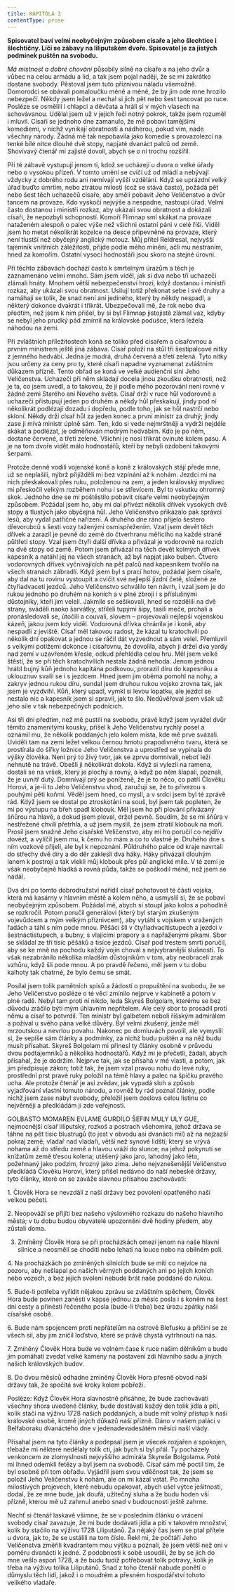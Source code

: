 ```yaml
---
title: KAPITOLA 3
contentType: prose
---
```


<section>

**Spisovatel baví velmi neobyčejným způsobem císaře a jeho šlechtice i šlechtičny. Líčí se zábavy na liliputském dvoře. Spisovatel je za jistých podmínek puštěn na svobodu.**

_Má místnost a dobré chování_ působily silně na císaře a na jeho dvůr a vůbec na celou armádu a lid, a tak jsem pojal naději, že se mi zakrátko dostane svobody. Pěstoval jsem tuto příznivou náladu všemožně. Domorodci se obávali pomaloučku méně a méně, že by jim ode mne hrozilo nebezpečí. Někdy jsem ležel a nechal si jich pět nebo šest tancovat po ruce. Posléze se osmělili i chlapci a děvčata a hráli si v mých vlasech na schovávanou. Udělal jsem už v jejich řeči notný pokrok, takže jsem rozuměl i mluvil. Císaři se jednoho dne zamanulo, že mě pobaví tamějšími komediemi, v nichž vynikají obratností a nádherou, pokud vím, nade všechny národy. Žádná mě tak nepobavila jako komedie s provazolezci na tenké bílé nitce dlouhé dvě stopy, napjaté dvanáct palců od země. Shovívavý čtenář mi zajisté dovolí, abych se o ní trochu rozšířil.

Při té zábavě vystupují jenom ti, kdož se ucházejí u dvora o velké úřady nebo o vysokou přízeň. V tomto umění se cvičí už od mládí a nebývají vždycky z dobrého rodu ani nemívají vyšší vzdělání. Když se uprázdní velký úřad buďto úmrtím, nebo ztrátou milosti (což se stává často), požádá pět nebo šest těch uchazečů císaře, aby směli pobavit Jeho Veličenstvo a dvůr tancem na provaze. Kdo vyskočí nejvýše a nespadne, nastoupí úřad. Velmi často dostanou i ministři rozkaz, aby ukázali svou obratnost a dokázali císaři, že nepozbyli schopností. Komoří Flimnap smí skákat na provaze nataženém alespoň o palec výše než všichni ostatní páni v celé říši. Viděl jsem ho metat několikrát kozelce na desce připevněné na provaze, který není tlustší než obyčejný anglický motouz. Můj přítel Reldresal, nejvyšší tajemník vnitřních záležitostí, přijde podle mého mínění, ačli mu nestraním, hned za komořím. Ostatní vysocí hodnostáři jsou skoro na stejné úrovni.

Při těchto zábavách dochází často k smrtelným úrazům a těch je zaznamenáno velmi mnoho. Sám jsem viděl, jak si dva nebo tři uchazeči zlámali hnáty. Mnohem větší nebezpečenství hrozí, když dostanou i ministři rozkaz, aby ukázali svou obratnost. Usilují totiž překonat sebe i své druhy a namáhají se tolik, že snad není ani jediného, který by někdy nespadl, a některý dokonce dvakrát i třikrát. Ubezpečovali mě, že rok nebo dva předtím, než jsem k nim přišel, by si byl Flimnap jistojistě zlámal vaz, kdyby se nebyl jeho prudký pád zmírnil na královské podušce, která ležela náhodou na zemi.

Při zvláštních příležitostech koná se toliko před císařem a císařovnou a prvním ministrem ještě jiná zábava. Císař položí na stůl tři šestipalcové nitky z jemného hedvábí. Jedna je modrá, druhá červená a třetí zelená. Tyto nitky jsou určeny za ceny pro ty, které císaři napadne vyznamenat zvláštním důkazem přízně. Tento obřad se koná ve velké audienční síni Jeho Veličenstva. Uchazeči při něm skládají docela jinou zkoušku obratnosti, než je ta, co jsem uvedl, a to takovou, že jí podle mého pozorování není rovné v žádné zemi Starého ani Nového světa. Císař drží v ruce hůl vodorovně a uchazeči přistupují jeden po druhém a někdy hůl přeskakují, jindy pod ní několikrát podlézají dozadu i dopředu, podle toho, jak se hůl nastrčí nebo skloní. Někdy drží císař hůl za jeden konec a první ministr za druhý; jindy zase ji mívá ministr úplně sám. Ten, kdo si vede nejmrštněji a vydrží nejdéle skákat a podlézat, je odměňován modrým hedvábím. Kdo je po něm, dostane červené, a třetí zelené. Všichni je nosí třikrát ovinuté kolem pasu. A je na tom dvoře vidět málo hodnostářů, kteří by nebyli ozdobeni takovými šerpami.

Protože denně vodili vojenské koně a koně z královských stájí přede mne, už se neplašili, nýbrž přijížděli mi bez vzpínání až k nohám. Jezdci mi na nich přeskakovali přes ruku, položenou na zem, a jeden královský myslivec mi přeskočil velkým rozběhem nohu i se střevícem. Byl to vskutku ohromný skok. Jednoho dne se mi poštěstilo pobavit císaře velmi neobyčejným způsobem. Požádal jsem ho, aby mi dal přivézt několik dřívek vysokých dvě stopy a tlustých jako obyčejná hůl. Jeho Veličenstvo přikázalo pak správci lesů, aby vydal patřičné nařízení. A druhého dne ráno přijelo šestero dřevorubců s šesti vozy taženými osmispřežením. Vzal jsem devět těch dřívek a zarazil je pevně do země do čtverhranu měřícího na každé straně půltřetí stopy. Vzal jsem čtyři další dřívka a přivázal je vodorovně na rozích na dvě stopy od země. Potom jsem přivázal na těch devět kolmých dřívek kapesník a natáhl jej na všech stranách, až byl napjat jako buben. Čtvero vodorovných dřívek vyčnívajících na pět palců nad kapesníkem tvořilo na všech stranách zábradlí. Když jsem byl s prací hotov, požádal jsem císaře, aby dal na tu rovinu vystoupit a cvičit své nejlepší jízdní četě, složené ze čtyřiadvaceti jezdců. Jeho Veličenstvo schválilo ten návrh, i vzal jsem je do rukou jednoho po druhém na koních a v plné zbroji i s příslušnými důstojníky, kteří jim veleli. Jakmile se sešikovali, hned se rozdělili na dvě strany, sváděli naoko šarvátky, stříleli tupými šípy, tasili meče, prchali a pronásledovali se, útočili a couvali, slovem – projevovali nejlepší vojenskou kázeň, jakou jsem kdy viděl. Vodorovná dřívka chránila je i koně, aby nespadli z jeviště. Císař měl takovou radost, že kázal tu kratochvíli po několik dní opakovat a jednou se ráčil dát vyzvednout a sám velel. Přemluvil s velkými potížemi dokonce i císařovnu, že dovolila, abych ji držel dva yardy nad zemí v uzavřeném křesle, odkud přehlédla celou hru. Měl jsem velké štěstí, že se při těch kratochvílích nestala žádná nehoda. Jenom jednou hrábl bujný kůň jednoho kapitána podkovou, prorazil díru do kapesníku a uklouznuv svalil se i s jezdcem. Hned jsem jim oběma pomohl na nohy, a zakryv jednou rukou díru, sundal jsem druhou rukou vojsko zrovna tak, jak jsem je vyzdvihl. Kůň, který upadl, vymkl si levou lopatku, ale jezdci se nestalo nic a kapesník jsem si spravil, jak to šlo. Nedůvěřoval jsem však už jeho síle v tak nebezpečných podnicích.

Asi tři dni předtím, než mě pustili na svobodu, právě když jsem vyrážel dvůr těmito znamenitými kousky, přišel k Jeho Veličenstvu rychlý posel a oznámil mu, že několik poddaných jelo kolem místa, kde mě prve svázali. Uviděli tam na zemi ležet velkou černou hmotu prapodivného tvaru, která se prostírala do šířky ložnice Jeho Veličenstva a uprostřed se vypínala do výšky člověka. Není prý to živý tvor, jak se zprvu domnívali, neboť leží nehnutě na trávě. Obešli ji několikrát dokola. Když si vylezli na ramena, dostali se na vršek, který je plochý a rovný, a když po něm šlapali, poznali, že je uvnitř dutý. Domnívají prý se poníženě, že je to něco, co patří Člověku Horovi, a je-li to Jeho Veličenstvu vhod, zaručují se, že to přivezou s pouhými pěti koňmi. Věděl jsem hned, co myslí, a v srdci jsem byl té zprávě rád. Když jsem se dostal po ztroskotání na souš, byl jsem tak popleten, že mi po výstupu na břeh spadl klobouk. Měl jsem ho při plování přivázaný šňůrou na hlavě, a dokud jsem ploval, držel pevně. Soudím, že se mi šňůra v nestřežené chvíli přetrhla, a už jsem myslil, že jsem ztratil klobouk na moři. Prosil jsem snažně Jeho císařské Veličenstvo, aby mi ho poručil co nejdřív dovézt, a vylíčil jsem mu, k čemu ho mám a co to vlastně je. Druhého dne s ním vozkové přijeli, ale byl k nepoznání. Půldruhého palce od kraje navrtali do střechy dvě díry a do děr zaklesli dva háky. Háky přivázali dlouhým lanem k postroji a tak vlekli můj klobouk přes půl anglické míle. V té zemi je však neobyčejně hladká a rovná půda, takže se poškodil méně, než jsem se nadál.

Dva dni po tomto dobrodružství nařídil císař pohotovost té části vojska, která má kasárny v hlavním městě a kolem něho, a usmyslil si, že se pobaví neobyčejným způsobem. Požádal mě, abych si stoupl jako kolos a pohodlně se rozkročil. Potom poručil generálovi (který byl starým zkušeným vojevůdcem a mým velkým příznivcem), aby vytáhl s vojskem v sražených řadách a táhl s ním pode mnou. Pěšáci šli v čtyřiadvacítistupech a jezdci v šestnáctistupech, s bubny, s vlajícími prapory a s napřaženými píkami. Sbor se skládal ze tří tisíc pěšáků a tisíce jezdců. Císař pod trestem smrti poručil, aby se ke mně na pochodu každý vojín choval s nejvybranější slušností. To však nezabránilo několika mladším důstojníkům v tom, aby neobraceli zrak vzhůru, když šli pode mnou. A po pravdě řečeno, měl jsem v tu dobu kalhoty tak chatrné, že bylo čemu se smát.

Posílal jsem tolik pamětních spisů a žádostí o propuštění na svobodu, že se Jeho Veličenstvo posléze o té věci zmínilo nejprve v kabinetě a potom v plné radě. Nebyl tam proti ní nikdo, leda Skyreš Bolgolam, kterému se bez důvodu zráčilo býti mým úhlavním nepřítelem. Ale celý sbor to prosadil proti němu a císař to potvrdil. Ten ministr byl galbetem neboli říšským admirálem a požíval u svého pána velké důvěry. Byl velmi zkušený, jenže měl mrzoutskou a nevrlou povahu. Nakonec po domluvách povolil, ale vymyslil si, že sepíše sám články a podmínky, za nichž budu puštěn a na něž budu musit přísahat. Skyreš Bolgolam mi přinesl ty články osobně v průvodu dvou podtajemníků a několika hodnostářů. Když mi je přečetli, žádali, abych přísahal, že je dodržím. Nejprve tak, jak se přísahá v mé vlasti, a potom, jak jim předpisuje zákon; totiž tak, že jsem vzal pravou nohu do levé ruky, prostřední prst pravé ruky položil na témě hlavy a palec na špičku pravého ucha. Ale protože čtenář je asi zvědav, jak vypadá sloh a způsob vyjadřování vlastní tomuto národu, a rovněž by rád poznal články, podle nichž jsem zase nabyl svobody, přeložil jsem doslova celou listinu co nejvěrněji a předkládám ji zde veřejnosti.

GOLBASTO MOMAREN EVLAME GURDILO ŠEFIN MULY ULY GUE, nejmocnější císař liliputský, rozkoš a postrach všehomíra, jehož država se táhne na pět tisíc blustrugů (to jest v obvodu asi dvanácti mil) až na nejzazší pokraj země; vladař nad vladaři, větší než synové lidští; který se vrývá nohama až do středu země a hlavou vráží do slunce; na jehož pokynutí se knížatům země třesou kolena; utěšený jako jaro, lahodný jako léto, požehnaný jako podzim, hrozný jako zima. Jeho nejvznešenější Veličenstvo předkládá Člověku Horovi, který přišel nedávno do naší nebeské državy, tyto články, které on se zaváže slavnou přísahou zachovávati:

1\. Člověk Hora se nevzdálí z naší državy bez povolení opatřeného naší velkou pečetí.

2\. Neopováží se přijíti bez našeho výslovného rozkazu do našeho hlavního města; v tu dobu budou obyvatelé upozorněni dvě hodiny předem, aby zůstali doma.

3. Zmíněný Člověk Hora se při procházkách omezí jenom na naše hlavní silnice a neosmělí se choditi nebo lehati na louce nebo na obilném poli.

4\. Na procházkách po zmíněných silnicích bude se míti co nejvíce na pozoru, aby nešlapal po našich věrných poddaných ani po jejich koních nebo vozech, a bez jejich svolení nebude brát naše poddané do rukou.

5\. Bude-li potřeba vyřídit nějakou zprávu se zvláštním spěchem, Člověk Hora bude povinen zanésti v kapse jednou za měsíc posla i s koněm na šest dní cesty a přinésti řečeného posla (bude-li třeba) bez úrazu zpátky naší císařské osobě.

6\. Bude nám spojencem proti nepřátelům na ostrově Blefusku a přičiní se ze všech sil, aby jim zničil loďstvo, které se právě chystá vytrhnouti na nás.

7\. Zmíněný Člověk Hora bude ve volném čase k ruce našim dělníkům a bude jim pomáhati zvedat velké kameny na postavení zdi hlavního sadu a jiných našich královských budov.

8\. Do dvou měsíců odhadne zmíněný Člověk Hora přesně obvod naší državy tak, že spočítá své kroky kolem pobřeží.

Posléze: Když Člověk Hora slavnostně přisáhne, že bude zachovávati všechny shora uvedené články, bude dostávati každý den tolik jídla a pití, kolik stačí na výživu 1728 našich poddaných, a bude mít volný přístup k naší královské osobě, kromě jiných důkazů naší přízně. Dáno v našem paláci v Belfaboraku dvanáctého dne v jedenadevadesátém měsíci naší vlády.

Přísahal jsem na tyto články a podepsal jsem je všecek rozjařen a spokojen, třebaže mi některé nedělaly tolik cti, jak bych si byl přál. Ty pocházely venkoncem ze zlomyslnosti nejvyššího admirála Skyreše Bolgolama. Poté mi ihned odemkli řetězy a byl jsem na svobodě. Císař sám mě poctil tím, že byl osobně při tom obřadu. Vyjádřil jsem svou vděčnost tak, že jsem se položil Jeho Veličenstvu k nohám, ale on mi kázal vstát. Po mnoha milostivých projevech, které nebudu opakovat, abych ušel výtce ješitnosti, dodal, že ze mne bude, jak doufá, užitečný sluha a že budu hoden vší přízně, kterou mě už zahrnul anebo snad v budoucnosti ještě zahrne.

Nechť si čtenář laskavě všimne, že se v posledním článku o vrácení svobody císař zavazuje, že mi bude dodávati jídla a pití v takovém množství, kolik by stačilo na výživu 1728 Liliputánů. Za nějaký čas jsem se ptal přítele u dvora, jak to, že se ustálili na tom čísle. Řekl mi, že počtáři Jeho Veličenstva změřili kvadrantem mou výšku a poznali, že jsem větší než oni v poměru dvanácti k jedné. Z podobnosti k sobě usoudili, že by se jich do mne vešlo aspoň 1728, a že budu tudíž potřebovat tolik potravy, kolik je třeba na výživu tolika Liliputánů. Snad z toho čtenář nabude ponětí o důmyslu těch lidí, jakož i o moudrém a přesném hospodářství tohoto velikého vladaře.

</section>

[^1]: Dutá míra (něco přes litr) užívaná v některých zemích. _Pozn. red._

[^2]: Lep organického původu, klih (zastarale). _Pozn. red._

[^3]: Epaminondas (418–362 př. n. l.), thébský státník a generál, který přetvořil Théby v jeden z nejvýznamnějších městských států v antickém Řecku. _Pozn. red._

[^4]: Otrok. _Pozn. red._

[^5]: Barevné dřevo kreveně obecné z čeledi bobovitých, stromu rozšířeného ve Střední Americe a jižní Africe. Dřevo je z vnějšku modročerné, uvnitř červenohnědé. _Pozn. red._

[^6]: Bělouš s okrouhlými tmavými barvami. _Pozn. red._

[^7]: Agitování, přesvědčování někoho za odměnu. _Pozn. red._

[^8]: Kůň, v jehož srsti převládá bílá barva. _Pozn. red._

[^9]: Bezdůvodné nařčení, pomluva. _Pozn. red._
